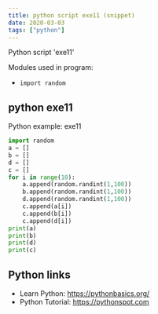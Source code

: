 ```yaml
---
title: python script exe11 (snippet)
date: 2020-03-03
tags: ["python"]
---
```

Python script 'exe11'


Modules used in program: 
* `import random`

## python exe11

Python example: exe11

```python
import random
a = []
b = []
d = []
c = []
for i in range(10):
    a.append(random.randint(1,100))
    b.append(random.randint(1,100))
    d.append(random.randint(1,100))
    c.append(a[i])
    c.append(b[i])
    c.append(d[i])
print(a)
print(b)
print(d)
print(c)


```

## Python links

- Learn Python: https://pythonbasics.org/
- Python Tutorial: https://pythonspot.com
